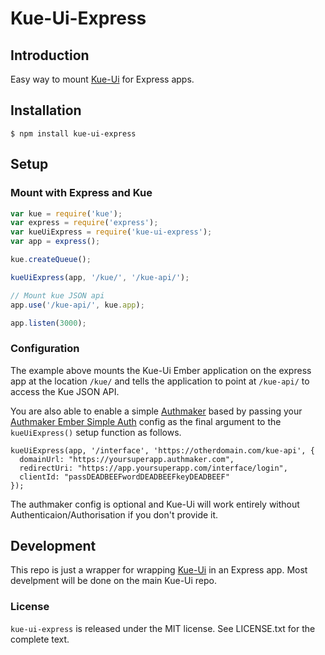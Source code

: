 # Kue-Ui-Express

## Introduction
Easy way to mount [Kue-Ui](https://github.com/stonecircle/kue-ui) for Express apps.

## Installation
```
$ npm install kue-ui-express
```

## Setup

### Mount with Express and Kue

```javascript
var kue = require('kue');
var express = require('express');
var kueUiExpress = require('kue-ui-express');
var app = express();

kue.createQueue();

kueUiExpress(app, '/kue/', '/kue-api/');

// Mount kue JSON api
app.use('/kue-api/', kue.app);

app.listen(3000);
```

### Configuration

The example above mounts the Kue-Ui Ember application on the express app at the location `/kue/` and tells the application to point at `/kue-api/` to access the Kue JSON API.

You are also able to enable a simple [Authmaker](https://authmaker.com) based by passing your [Authmaker Ember Simple Auth](https://github.com/Authmaker/authmaker-ember-simple-auth) config as the final argument to the `kueUiExpress()` setup function as follows.

```
kueUiExpress(app, '/interface', 'https://otherdomain.com/kue-api', {
  domainUrl: "https://yoursuperapp.authmaker.com",
  redirectUri: "https://app.yoursuperapp.com/interface/login",
  clientId: "passDEADBEEFwordDEADBEEFkeyDEADBEEF"
});
```

The authmaker config is optional and Kue-Ui will work entirely without Authenticaion/Authorisation if you don't provide it.

## Development
This repo is just a wrapper for wrapping [Kue-Ui](https://github.com/stonecircle/kue-ui) in an Express app. Most develpment will be done on the main Kue-Ui repo.

### License
`kue-ui-express` is released under the MIT license. See LICENSE.txt for the complete text.
